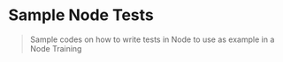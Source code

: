 # Sample Node Tests

> Sample codes on how to write tests in Node to use as example in a Node Training
